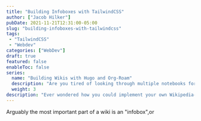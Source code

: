 ```yaml
---
title: "Building Infoboxes with TailwindCSS"
author: ["Jacob Hilker"]
pubDate: 2021-11-21T12:31:00-05:00
slug: "building-infoboxes-with-tailwindcss"
tags: 
 - "TailwindCSS"
 - "Webdev"
categories: ["WebDev"]
draft: true
featured: false
enableToc: false
series: 
  name: "Building Wikis with Hugo and Org-Roam"
  description: "Are you tired of looking through multiple notebooks for finding your notes for a book, or a campaign? Here's a way to organize it, all for free. Start from nothing or from your old notes."
  weight: 3
description: "Ever wondered how you could implement your own Wikipedia-esque infobox with Tailwind? Here's how I did it."
---
```


Arguably the most important part of a wiki is an "infobox",or